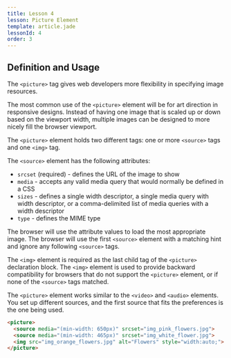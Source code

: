 ```yaml
---
title: Lesson 4
lesson: Picture Element
template: article.jade
lessonId: 4
order: 3
---
```


## Definition and Usage

The `<picture>` tag gives web developers more flexibility in specifying image resources.

The most common use of the `<picture>` element will be for art direction in responsive designs. Instead of having one image that is scaled up or down based on the viewport width, multiple images can be designed to more nicely fill the browser viewport.

The `<picture>` element holds two different tags: one or more `<source>` tags and one `<img>` tag.

The `<source>` element has the following attributes:

* `srcset` (required) - defines the URL of the image to show
* `media` - accepts any valid media query that would normally be defined in a CSS
* `sizes` - defines a single width descriptor, a single media query with width descriptor, or a comma-delimited list of media queries with a width descriptor
* `type` - defines the MIME type

The browser will use the attribute values to load the most appropriate image. The browser will use the first `<source>` element with a matching hint and ignore any following `<source>` tags.

The `<img>` element is required as the last child tag of the `<picture>` declaration block. The `<img>` element is used to provide backward compatibility for browsers that do not support the `<picture>` element, or if none of the `<source>` tags matched.

The `<picture>` element works similar to the `<video>` and `<audio>` elements. You set up different sources, and the first source that fits the preferences is the one being used.

```html
<picture>
  <source media="(min-width: 650px)" srcset="img_pink_flowers.jpg">
  <source media="(min-width: 465px)" srcset="img_white_flower.jpg">
  <img src="img_orange_flowers.jpg" alt="Flowers" style="width:auto;">
</picture>
```
